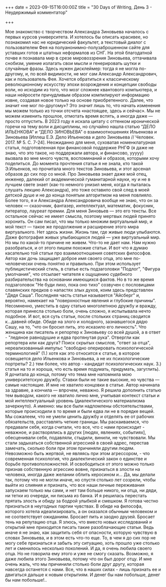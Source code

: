 +++ 
date = 2023-09-15T16:00:00Z 
title = "30 Days of Writing, День 3 - Неудержимый комментатор" 

+++

Мое знакомство с творчеством Александра Зиновьева началось с первых курсов университета. И хотелось бы описать красивее, но познакомил нас не юридический факультет, а текстовый диалог с пользователем Фея на полуанонимно-полузаброшенном сайте для уставших готов и штатных неформалов из СНГ. 
На этой благодатной почве я познавала мир в срезе мировоззрения Зиновьева, оттачивала снобизм,  умение излагать свои мысли и генерировать шутки и случайные фразы. Здесь нужен дисклеймер: тогда я не могла по-другому, и, по всей видимости, не мог сам Александр Александрович, как и пользователь Фея. Хочется обратиться к классическому революционному искусству эпохи возрождения и концепции свободы воли, но исходим из того,  что мозг сложнее квантового компьютера, и наши нейросети причудливым образом компилируют информацию извне, создавая новое только на основе приобретенного.
Далее, что значит «не мог по-другому»? Это значит лишь то, что начать изменения мы можем только из точки отсчета «настоящее, здесь и сейчас». Мы не можем изменить прошлое, отмотать время вспять, а иногда даже — просто отпустить.
В 2023 году я искала цитату с оттенком иронической горечи на тему воли и дисциплины, но случайно нашла статью “ДЕЛО ИЛЬЕНКОВА” и “ДЕЛО ЗИНОВЬЕВА” о взаимоотношениях Ильенкова и Зиновьева [Иллеш Е.Э. Дело Ильенкова и дело Зиновьева // Человек. 2017. № 5. С. 7-24].
Неожиданно для меня, суховатая номенклатурная статья, подготовленная при финансовой поддержке РНГФ (я даже не знаю, что это такое, но поддержали автора, и финансово, ууууу) вызвала во мне много чувств, воспоминаний и образов, которыми хочу поделиться.
До момента прочтения статьи я не знала, кто такой Э.Ильенков, но прочитала много текстов Зиновьева, и этот арсенал образов до сих пор со мной. Про Зиновьева знает даже мой отец, инженер, далекий от академической гуманитарной науки, ну и не в лучшем свете знает (как-то немного унизил меня, когда я пыталась слушать лекцию Александра), это тоже оставило свой след в моей детской душе и не до конца понятым алгоритмом на меня повлияло. Более того, я и Александра Александровича вообще не знаю, что он за человек — сказочник, фантазер, интеллектуал, математик, фокусник, литератор, лауреат премии. Для меня Зиновьев — это его тексты. Все остальное сейчас не имеет смысла, поэтому мертвых людей принято хоронить. Он сам писал, что мы только множим виртуальный мир, и мой текст — такое же продолжение и расширение этого мира виртуального. Нет здесь жизни. Жизнь там, где живые люди улыбаются. Даже фотография живых улыбающихся людей — уже виртуальный мир.
Но мы по какой-то причине не живем. Что-то не дает нам. Нам нужно разобраться, и от этого пишем похожие статьи. И вот что я думаю касательно той статьи про взаимоотношения советских философов.
Автор как дочь защищает доброе имя своего отца, это мне по-человечески очень понятно и правильно. При этом использует публицистический стиль, в статье есть подзаголовки "Подлог", "Фигура умолчания", что отсылает читателя к ощущению судебного разбирательства на основании имеющихся фактов. Но в то же время подзаголовок "Не буди лихо, пока оно тихо" созвучен с пословицами славянских предков о напастях злых духов, коим здесь представлен "Дядя Саша". Последняя часть статьи называется "Айсберг" и, вероятно, намекает на "поверхностные явления и глубокие причины". Несомненно, уместить в одну статью многолетнюю дружбу и вражду, которая принесла столько боли, очень сложно, я испытывала нечто подобное. И вот, вся суть статьи, после стольких страниц сводится к...давней обиде. Обиде на злого и холодного, зазнавшегося дядю Сашу, на то, "что он бросил пить, это исказило его личность". Что женщина как писатель и репортер к Зиновьеву со всей душой, а в ответ - "ледяное равнодушие и едва протянутая рука". Отвергли как репортера или как друга? Поиск скрытых смыслов, "ответ за отца", нереализованный импульс "свободно оперировать психологической терминологией" (1.) хотя как это относится к статье, в которое освещается дело Ильенкова и Зиновьева, а не их психологические портреты? 2.) тем более, что автор - кандидат психологических наук. 3.) статья на то и хороша, что есть время подумать,  придумать, загуглить). 
Я дочитала до конца, потому что тема мне напомнила мою университетскую дружбу. Ставки были не такие высокие, но чувства — самые настоящие.
И мне не хватило концовки в статье. Автор начинала за здравие, а кончила — впрочем, неважно. Я решила дополнить статью тем выводом, какого не хватило лично мне, учитывая контекст статьи и мой интеллектуальный уровень (диалектического материализма зачеркнуто). 
А именно: мы все были надломлены обстоятельствами, которые происходили в то время и были едва ли не в порядке вещей. Мы сожалеем, что не умели ценить дружбу и отделять ее от рабочих обязательств, расставлять четкие границы. Мы раскаиваемся, что предавали себя, когда считали, что все, что с нами происходит - неважное, и растворялись в других [людях, явлениях, событиях], обесценивали себя, подавляли, стыдили, винили, не чувствовали. Мы стали задыхаться собственной агрессией в своей адрес, перестав замечать, сколько боли при этом причиняли другим людям. Невозможно быть жертвой, не являясь при этом агрессором, - что современная психология, что диалектический закон о единстве и борьбе противоположностей. И освободиться от этого можно только признав собственную агрессию вовне, признаться в злости на человека, иногда даже желании облить керосином и... Да, мы делали так, потому что не могли иначе, но спустя столько лет созрели, чтобы выйти из слияния и признать, что все наши личные переживания запускаем только мы сами, и нет там больше никого, ни отца, ни дяди, ни тетки из очереди, ни письма из банка. И я решилась перестать прятать злость и обиду за бодрой улыбкой и смешком. Я готова честно признаться в неугодных партии чувствах. В обиде на философа, которого хотела идеализировать, а он оказался обычным человеком и не соответствует ожиданиям. Бросает пить и заодно друзей. Бросает тень на репутацию отца. Я злюсь, что вместо новых исследований и открытий мне приходится писать такие разоблачающие статьи. Ведь иначе я не знаю, как защитить себя от опасности, которую чувствую в словах Зиновьева, и в этом есть что-то еще. То, в чем я до сих пор не могу себе признаться и забыть эту ситуацию, хоть прошло уже столько лет и сменилось несколько поколений. И да, я очень любила своего отца. Но не говорила ему этого и уже не смогу сказать. Возможно, я даже любила этого Зиновьева, потому что он был дорог отцу. И мне очень жаль, что мы причинили столько боли друг другу, которая навсегда останется с нами. Все, что в наших силах - лишь признать ее и двигаться дальше к новым открытиям. И денег бы нам побольше, денег бы нам побольше!..
